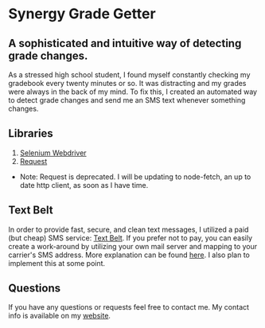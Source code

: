 # Synergy Grade Getter
## A sophisticated and intuitive way of detecting grade changes. 
As a stressed high school student, I found myself constantly checking my gradebook every twenty minutes or so. It was distracting and my grades were always in the back of my mind. To fix this, I created an automated way to detect grade changes and send me an SMS text whenever something changes.



## Libraries
1. [Selenium Webdriver](https://www.npmjs.com/package/selenium-webdriver)
2. [Request](https://www.npmjs.com/package/request)
  - Note: Request is deprecated. I will be updating to node-fetch, an up to date http client, as soon as I have time.
 
## Text Belt
In order to provide fast, secure, and clean text messages, I utilized a paid (but cheap) SMS service: [Text Belt](https://textbelt.com/). 
If you prefer not to pay, you can easily create a work-around by utilizing your own mail server and mapping to your carrier's SMS address. More explanation can be found [here](https://www.npmjs.com/package/textbelt/v/0.0.2). I also plan to implement this at some point.

## Questions
If you have any questions or requests feel free to contact me. My contact info is available on my [website](https://nolanplatt.com).
